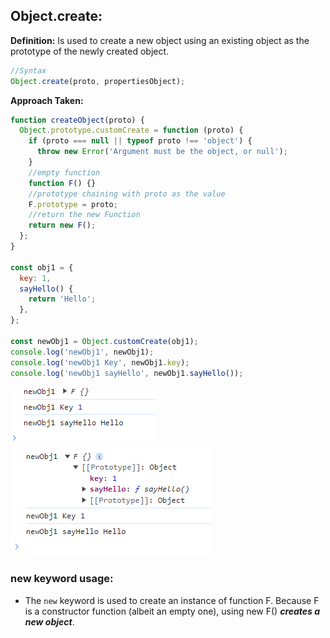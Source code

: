 ## Object.create:

**Definition:** Is used to create a new object using an existing object as the prototype of the newly created object.

```js
//Syntax
Object.create(proto, propertiesObject);
```

<strong>Approach Taken:</strong>

```js
function createObject(proto) {
  Object.prototype.customCreate = function (proto) {
    if (proto === null || typeof proto !== 'object') {
      throw new Error('Argument must be the object, or null');
    }
    //empty function
    function F() {}
    //prototype chaining with proto as the value
    F.prototype = proto;
    //return the new Function
    return new F();
  };
}

const obj1 = {
  key: 1,
  sayHello() {
    return 'Hello';
  },
};

const newObj1 = Object.customCreate(obj1);
console.log('newObj1', newObj1);
console.log('newObj1 Key', newObj1.key);
console.log('newObj1 sayHello', newObj1.sayHello());
```

  ![alt text](/problem_solving_coding/polyfills/imagesUsed/Object_Create_1.png)
  ![alt text](/problem_solving_coding/polyfills/imagesUsed/Object_Create_2.png)

### new keyword usage:

- The `new` keyword is used to create an instance of function F. Because F is a constructor function (albeit an empty one), using new F() ***creates a new object***.